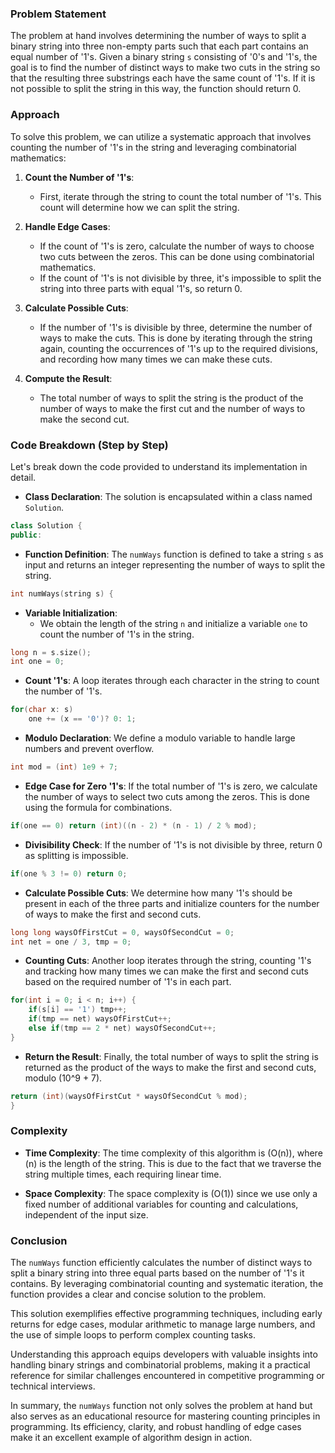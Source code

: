 ### Problem Statement

The problem at hand involves determining the number of ways to split a binary string into three non-empty parts such that each part contains an equal number of '1's. Given a binary string `s` consisting of '0's and '1's, the goal is to find the number of distinct ways to make two cuts in the string so that the resulting three substrings each have the same count of '1's. If it is not possible to split the string in this way, the function should return 0.

### Approach

To solve this problem, we can utilize a systematic approach that involves counting the number of '1's in the string and leveraging combinatorial mathematics:

1. **Count the Number of '1's**:
   - First, iterate through the string to count the total number of '1's. This count will determine how we can split the string.

2. **Handle Edge Cases**:
   - If the count of '1's is zero, calculate the number of ways to choose two cuts between the zeros. This can be done using combinatorial mathematics.
   - If the count of '1's is not divisible by three, it's impossible to split the string into three parts with equal '1's, so return 0.

3. **Calculate Possible Cuts**:
   - If the number of '1's is divisible by three, determine the number of ways to make the cuts. This is done by iterating through the string again, counting the occurrences of '1's up to the required divisions, and recording how many times we can make these cuts.

4. **Compute the Result**:
   - The total number of ways to split the string is the product of the number of ways to make the first cut and the number of ways to make the second cut.

### Code Breakdown (Step by Step)

Let's break down the code provided to understand its implementation in detail.

- **Class Declaration**: The solution is encapsulated within a class named `Solution`.

```cpp
class Solution {
public:
```

- **Function Definition**: The `numWays` function is defined to take a string `s` as input and returns an integer representing the number of ways to split the string.

```cpp
int numWays(string s) {
```

- **Variable Initialization**: 
   - We obtain the length of the string `n` and initialize a variable `one` to count the number of '1's in the string.

```cpp
long n = s.size();
int one = 0;
```

- **Count '1's**: A loop iterates through each character in the string to count the number of '1's.

```cpp
for(char x: s)
    one += (x == '0')? 0: 1;
```

- **Modulo Declaration**: We define a modulo variable to handle large numbers and prevent overflow.

```cpp
int mod = (int) 1e9 + 7;
```

- **Edge Case for Zero '1's**: If the total number of '1's is zero, we calculate the number of ways to select two cuts among the zeros. This is done using the formula for combinations.

```cpp
if(one == 0) return (int)((n - 2) * (n - 1) / 2 % mod);
```

- **Divisibility Check**: If the number of '1's is not divisible by three, return 0 as splitting is impossible.

```cpp
if(one % 3 != 0) return 0;
```

- **Calculate Possible Cuts**: We determine how many '1's should be present in each of the three parts and initialize counters for the number of ways to make the first and second cuts.

```cpp
long long waysOfFirstCut = 0, waysOfSecondCut = 0;
int net = one / 3, tmp = 0;
```

- **Counting Cuts**: Another loop iterates through the string, counting '1's and tracking how many times we can make the first and second cuts based on the required number of '1's in each part.

```cpp
for(int i = 0; i < n; i++) {
    if(s[i] == '1') tmp++;
    if(tmp == net) waysOfFirstCut++;
    else if(tmp == 2 * net) waysOfSecondCut++;
}
```

- **Return the Result**: Finally, the total number of ways to split the string is returned as the product of the ways to make the first and second cuts, modulo \(10^9 + 7\).

```cpp
return (int)(waysOfFirstCut * waysOfSecondCut % mod);
}
```

### Complexity

- **Time Complexity**: The time complexity of this algorithm is \(O(n)\), where \(n\) is the length of the string. This is due to the fact that we traverse the string multiple times, each requiring linear time.

- **Space Complexity**: The space complexity is \(O(1)\) since we use only a fixed number of additional variables for counting and calculations, independent of the input size.

### Conclusion

The `numWays` function efficiently calculates the number of distinct ways to split a binary string into three equal parts based on the number of '1's it contains. By leveraging combinatorial counting and systematic iteration, the function provides a clear and concise solution to the problem.

This solution exemplifies effective programming techniques, including early returns for edge cases, modular arithmetic to manage large numbers, and the use of simple loops to perform complex counting tasks. 

Understanding this approach equips developers with valuable insights into handling binary strings and combinatorial problems, making it a practical reference for similar challenges encountered in competitive programming or technical interviews.

In summary, the `numWays` function not only solves the problem at hand but also serves as an educational resource for mastering counting principles in programming. Its efficiency, clarity, and robust handling of edge cases make it an excellent example of algorithm design in action.